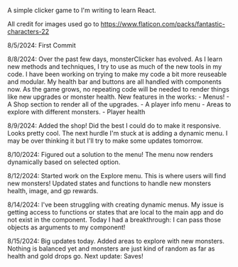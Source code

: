 A simple clicker game to I'm writing to learn React.

All credit for images used go to https://www.flaticon.com/packs/fantastic-characters-22

8/5/2024:
    First Commit

8/8/2024:
    Over the past few days, monsterClicker has evolved. As I learn new methods and techniques, I try to use as much of the new tools in my code. I have been working on trying to make my code a bit more reuseable and modular. My health bar and buttons are all handled with components now. As the game grows, no repeating code will be needed to render things like new upgrades or monster health.
    New features in the works:
        - Menus!
        - A Shop section to render all of the upgrades.
        - A player info menu 
        - Areas to explore with different monsters.
        - Player health

8/9/2024:
    Added the shop! Did the best I could do to make it responsive. Looks pretty cool. The next hurdle I'm stuck at is adding a dynamic menu. I may be over thinking it but I'll try to make some updates tomorrow.

8/10/2024:
    Figured out a solution to the menu! The menu now renders dynamically based on selected option.

8/12/2024:
    Started work on the Explore menu. This is where users will find new monsters! Updated states and functions to handle new monsters health, image, and gp rewards.

8/14/2024:
    I've been struggling with creating dynamic menus. My issue is getting access to functions or states that are local to the main app and do not exist in the component. Today I had a breakthrough: I can pass those objects as arguments to my component!

8/15/2024:
    Big updates today. Added areas to explore with new monsters. Nothing is balanced yet and monsters are just kind of random as far as health and gold drops go. Next update: Saves!